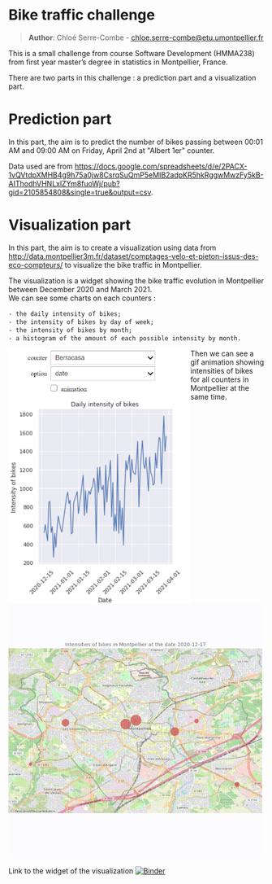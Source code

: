 # Bike traffic challenge

> **Author**: Chloé Serre-Combe - chloe.serre-combe@etu.umontpellier.fr

This is a small challenge from course Software Development (HMMA238) from first year master’s degree in statistics in Montpellier, France.

There are two parts in this challenge : a prediction part and a visualization part.

# Prediction part

In this part, the aim is to predict the number of bikes passing between 00:01 AM and 09:00 AM on Friday, April 2nd at "Albert 1er" counter.

Data used are from https://docs.google.com/spreadsheets/d/e/2PACX-1vQVtdpXMHB4g9h75a0jw8CsrqSuQmP5eMIB2adpKR5hkRggwMwzFy5kB-AIThodhVHNLxlZYm8fuoWj/pub?gid=2105854808&single=true&output=csv.

# Visualization part

In this part, the aim is to create a visualization using data from http://data.montpellier3m.fr/dataset/comptages-velo-et-pieton-issus-des-eco-compteurs/ to visualize the bike traffic in Montpellier. 

The visualization is a widget showing the bike traffic evolution in Montpellier between December 2020 and March 2021.  
We can see some charts on each counters : 

    - the daily intensity of bikes;
    - the intensity of bikes by day of week;
    - the intensity of bikes by month;
    - a histogram of the amount of each possible intensity by month.  

[<img src="Visualization/bikevisualization/images/vis.png" align="left" height="500">](https://mybinder.org/v2/gh/chloesrcb/bike_challenge/main?filepath=Visualization%2Fwidget.ipynb)

Then we can see a gif animation showing intensities of bikes for all counters in Montpellier at the same time.

[<img src="Visualization/bikevisualization/images/bike_gif.gif" height="500">](https://mybinder.org/v2/gh/chloesrcb/bike_challenge/main?filepath=Visualization%2Fwidget.ipynb)

Link to the widget of the visualization
[![Binder](https://mybinder.org/badge_logo.svg)](https://mybinder.org/v2/gh/chloesrcb/bike_challenge/main?filepath=Visualization%2Fwidget.ipynb)
